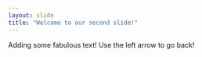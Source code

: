 ```yaml
---
layout: slide
title: "Welcome to our second slide!"
---
```

Adding some fabulous text!
Use the left arrow to go back!
